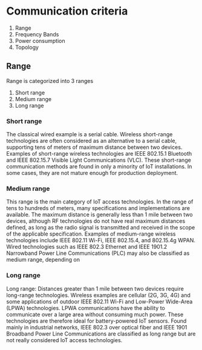 # Communication criteria


1. Range
2. Frequency Bands
3. Power consumption
4. Topology

## Range
Range is categorized into 3 ranges
1. Short range
2. Medium range
3. Long range

### Short range
The classical wired example is a serial cable. Wireless short-range technologies are often considered as an alternative to a serial cable, supporting tens of meters of maximum distance between two devices. Examples of short-range wireless technologies are IEEE 802.15.1 Bluetooth and IEEE 802.15.7 Visible Light Communications (VLC). These short-range communication methods are found in only a minority of IoT installations. In some cases, they are not mature enough for production deployment.

### Medium range
This range is the main category of IoT access technologies. In the range of tens to hundreds of meters, many specifications and implementations are available. The maximum distance is generally less than 1 mile between two devices, although RF technologies do not have real maximum distances defined, as long as the radio signal is transmitted and received in the scope of the applicable specification. Examples of medium-range wireless technologies include IEEE 802.11 Wi-Fi, IEEE 802.15.4, and 802.15.4g WPAN. Wired technologies such as IEEE 802.3 Ethernet and IEEE 1901.2 Narrowband Power Line Communications (PLC) may also be classified as medium range, depending on

### Long range
Long range: Distances greater than 1 mile between two devices require long-range technologies. Wireless examples are cellular (2G, 3G, 4G) and some applications of outdoor IEEE 802.11 Wi-Fi and Low-Power Wide-Area (LPWA) technologies. LPWA communications have the ability to communicate over a large area without consuming much power. These technologies are therefore ideal for battery-powered IoT sensors. Found mainly in industrial networks, IEEE 802.3 over optical fiber and IEEE 1901 Broadband Power Line Communications are classified as long range but are not really considered IoT access technologies.